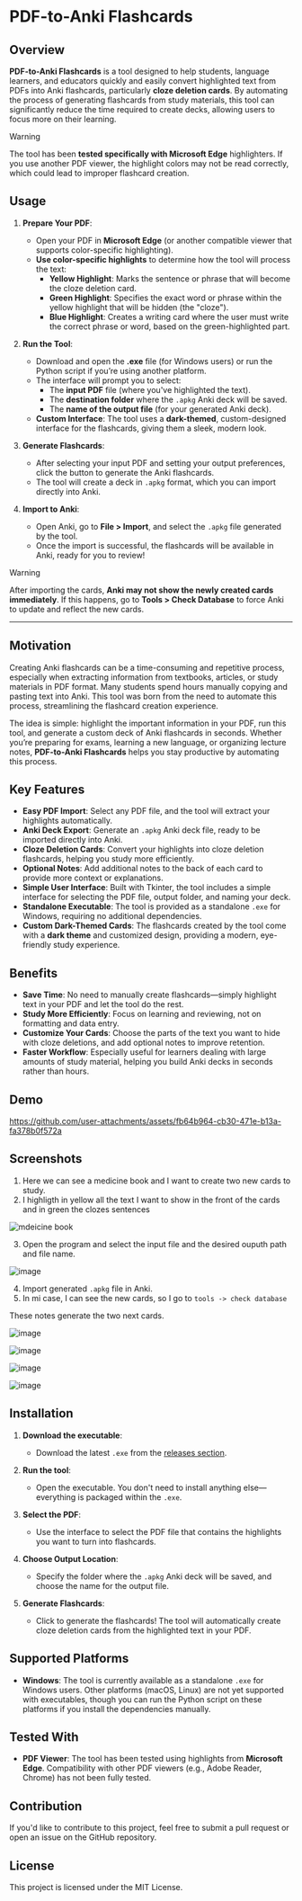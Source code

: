 # PDF-to-Anki Flashcards

## Overview

**PDF-to-Anki Flashcards** is a tool designed to help students, language learners, and educators quickly and easily convert highlighted text from PDFs into Anki flashcards, particularly **cloze deletion cards**. By automating the process of generating flashcards from study materials, this tool can significantly reduce the time required to create decks, allowing users to focus more on their learning.

> [!WARNING]
> The tool has been **tested specifically with Microsoft Edge** highlighters. If you use another PDF viewer, the highlight colors may not be read correctly, which could lead to improper flashcard creation.


## Usage

1. **Prepare Your PDF**:

   - Open your PDF in **Microsoft Edge** (or another compatible viewer that supports color-specific highlighting).
   - **Use color-specific highlights** to determine how the tool will process the text:
     - **Yellow Highlight**: Marks the sentence or phrase that will become the cloze deletion card.
     - **Green Highlight**: Specifies the exact word or phrase within the yellow highlight that will be hidden (the "cloze").
     - **Blue Highlight**: Creates a writing card where the user must write the correct phrase or word, based on the green-highlighted part.

2. **Run the Tool**:

   - Download and open the **.exe** file (for Windows users) or run the Python script if you’re using another platform.
   - The interface will prompt you to select:
     - The **input PDF** file (where you've highlighted the text).
     - The **destination folder** where the `.apkg` Anki deck will be saved.
     - The **name of the output file** (for your generated Anki deck).
   - **Custom Interface**: The tool uses a **dark-themed**, custom-designed interface for the flashcards, giving them a sleek, modern look.

3. **Generate Flashcards**:

   - After selecting your input PDF and setting your output preferences, click the button to generate the Anki flashcards.
   - The tool will create a deck in `.apkg` format, which you can import directly into Anki.

4. **Import to Anki**:

   - Open Anki, go to **File > Import**, and select the `.apkg` file generated by the tool.
   - Once the import is successful, the flashcards will be available in Anki, ready for you to review!

> [!WARNING]
> After importing the cards, **Anki may not show the newly created cards immediately**. If this happens, go to **Tools > Check Database** to force Anki to update and reflect the new cards.

---

## Motivation

Creating Anki flashcards can be a time-consuming and repetitive process, especially when extracting information from textbooks, articles, or study materials in PDF format. Many students spend hours manually copying and pasting text into Anki. This tool was born from the need to automate this process, streamlining the flashcard creation experience.

The idea is simple: highlight the important information in your PDF, run this tool, and generate a custom deck of Anki flashcards in seconds. Whether you’re preparing for exams, learning a new language, or organizing lecture notes, **PDF-to-Anki Flashcards** helps you stay productive by automating this process.

## Key Features

- **Easy PDF Import**: Select any PDF file, and the tool will extract your highlights automatically.
- **Anki Deck Export**: Generate an `.apkg` Anki deck file, ready to be imported directly into Anki.
- **Cloze Deletion Cards**: Convert your highlights into cloze deletion flashcards, helping you study more efficiently.
- **Optional Notes**: Add additional notes to the back of each card to provide more context or explanations.
- **Simple User Interface**: Built with Tkinter, the tool includes a simple interface for selecting the PDF file, output folder, and naming your deck.
- **Standalone Executable**: The tool is provided as a standalone `.exe` for Windows, requiring no additional dependencies.
- **Custom Dark-Themed Cards**: The flashcards created by the tool come with a **dark theme** and customized design, providing a modern, eye-friendly study experience.

## Benefits

- **Save Time**: No need to manually create flashcards—simply highlight text in your PDF and let the tool do the rest.
- **Study More Efficiently**: Focus on learning and reviewing, not on formatting and data entry.
- **Customize Your Cards**: Choose the parts of the text you want to hide with cloze deletions, and add optional notes to improve retention.
- **Faster Workflow**: Especially useful for learners dealing with large amounts of study material, helping you build Anki decks in seconds rather than hours.

## Demo

https://github.com/user-attachments/assets/fb64b964-cb30-471e-b13a-fa378b0f572a

## Screenshots

1. Here we can see a medicine book and I want to create two new cards to study.
2. I highligth in yellow all the text I want to show in the front of the cards and in green the clozes sentences

![mdeicine book](https://github.com/user-attachments/assets/966582cc-4e2a-41e7-8cad-d4db6c9efb9c)

3. Open the program and select the input file and the desired ouputh path and file name.

![image](https://github.com/user-attachments/assets/648285d9-3c10-4675-b47e-aedb62be4acb)

4. Import generated `.apkg` file in Anki.
5. In mi case, I can see the new cards, so I go to `tools -> check database`

These notes generate the two next cards.

![image](https://github.com/user-attachments/assets/cf57f87e-6174-4cb6-884d-425f0d9db2aa)

![image](https://github.com/user-attachments/assets/44778346-d5fe-4783-ac9a-04a64a09cdef)

![image](https://github.com/user-attachments/assets/d93254f1-e6b5-4de4-890c-8ab5a8fa8368)

![image](https://github.com/user-attachments/assets/c9c7a3c3-2b3e-4ab5-846d-bd93531b1ca9)


## Installation

1. **Download the executable**:
   - Download the latest `.exe` from the [releases section](https://github.com/JavierOrtunoRoig/pdf-to-anki-flashcards/releases).
     
2. **Run the tool**:

   - Open the executable. You don't need to install anything else—everything is packaged within the `.exe`.

3. **Select the PDF**:

   - Use the interface to select the PDF file that contains the highlights you want to turn into flashcards.

4. **Choose Output Location**:

   - Specify the folder where the `.apkg` Anki deck will be saved, and choose the name for the output file.

5. **Generate Flashcards**:
   - Click to generate the flashcards! The tool will automatically create cloze deletion cards from the highlighted text in your PDF.

## Supported Platforms

- **Windows**: The tool is currently available as a standalone `.exe` for Windows users. Other platforms (macOS, Linux) are not yet supported with executables, though you can run the Python script on these platforms if you install the dependencies manually.

## Tested With

- **PDF Viewer**: The tool has been tested using highlights from **Microsoft Edge**. Compatibility with other PDF viewers (e.g., Adobe Reader, Chrome) has not been fully tested.

## Contribution

If you'd like to contribute to this project, feel free to submit a pull request or open an issue on the GitHub repository.

## License

This project is licensed under the MIT License.
